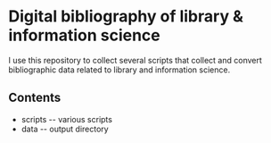 Digital bibliography of library & information science
=====================================================

I use this repository to collect several scripts that collect and convert
bibliographic data related to library and information science.

Contents
--------

* scripts -- various scripts
* data -- output directory

